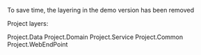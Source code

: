 To save time, the layering in the demo version has been removed

Project layers:

Project.Data
Project.Domain
Project.Service
Project.Common
Project.WebEndPoint
